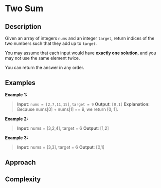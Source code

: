 # Two Sum
## Description
Given an array of integers `nums` and an integer `target`, return indices of the two numbers such that they add up to `target`.

You may assume that each input would have **exactly one solution**, and you may not use the same element twice.

You can return the answer in any order.

## Examples
**Example 1:**
> **Input**: `nums = [2,7,11,15]`, `target = 9`
> **Output**: `[0,1]`
> **Explanation**: Because nums[0] + nums[1] == 9, we return [0, 1].

**Example 2:**
> **Input**: nums = [3,2,4], target = 6
> **Output**: [1,2]

**Example 3:**
> **Input**: nums = [3,3], target = 6
> **Output**: [0,1]

## Approach


## Complexity